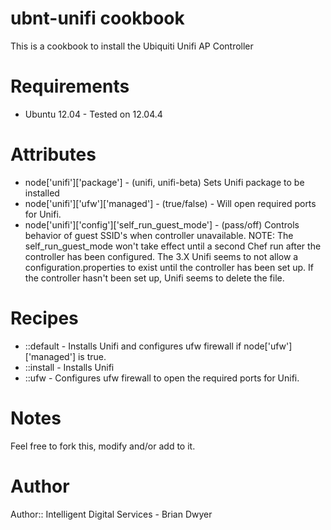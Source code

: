 # ubnt-unifi cookbook
This is a cookbook to install the Ubiquiti Unifi AP Controller

# Requirements
- Ubuntu 12.04 - Tested on 12.04.4

# Attributes
- node['unifi']['package'] - (unifi, unifi-beta) Sets Unifi package to be installed 
- node['unifi']['ufw']['managed'] - (true/false) - Will open required ports for Unifi.
- node['unifi']['config']['self_run_guest_mode'] - (pass/off) Controls behavior of guest SSID's when controller unavailable.
NOTE: The self_run_guest_mode won't take effect until a second Chef run after the controller has been configured.  The 3.X Unifi seems to not allow a configuration.properties to exist until the controller has been set up.  If the controller hasn't been set up, Unifi seems to delete the file.

# Recipes
- ::default - Installs Unifi and configures ufw firewall if node['ufw']['managed'] is true.
- ::install - Installs Unifi
- ::ufw - Configures ufw firewall to open the required ports for Unifi.

# Notes
Feel free to fork this, modify and/or add to it.

# Author

Author:: Intelligent Digital Services - Brian Dwyer
